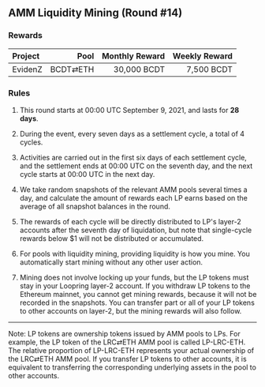 ## AMM Liquidity Mining (Round #14)


### Rewards


| **Project** | **Pool** | **Monthly Reward** | **Weekly Reward** |
| :--- | ---: | ---: | ---: |
EvidenZ | BCDT⇄ETH | 30,000 BCDT | 7,500 BCDT |

### Rules

1) This round starts at 00:00 UTC September 9, 2021, and lasts for **28 days**.

2) During the event, every seven days as a settlement cycle, a total of 4 cycles.

3) Activities are carried out in the first six days of each settlement cycle, and the settlement ends at 00:00 UTC on the seventh day, and the next cycle starts at 00:00 UTC in the next day.

4) We take random snapshots of the relevant AMM pools several times a day, and calculate the amount of rewards each LP earns based on the average of all snapshot balances in the round.

5) The rewards of each cycle will be directly distributed to LP's layer-2 accounts after the seventh day of liquidation, but note that single-cycle rewards below $1 will not be distributed or accumulated.

4) For pools with liquidity mining, providing liquidity is how you mine. You automatically start mining without any other user action.

5) Mining does not involve locking up your funds, but the LP tokens must stay in your Loopring layer-2 account. If you withdraw LP tokens to the Ethereum mainnet, you cannot get mining rewards, because it will not be recorded in the snapshots. You can transfer part or all of your LP tokens to other accounts on layer-2, but the mining rewards will also follow.



---

Note: LP tokens are ownership tokens issued by AMM pools to LPs. For example, the LP token of the LRC⇄ETH AMM pool is called LP-LRC-ETH. The relative proportion of LP-LRC-ETH represents your actual ownership of the LRC⇄ETH AMM pool. If you transfer LP tokens to other accounts, it is equivalent to transferring the corresponding underlying assets in the pool to other accounts.
